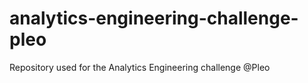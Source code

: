 # analytics-engineering-challenge-pleo

Repository used for the Analytics Engineering challenge @Pleo
